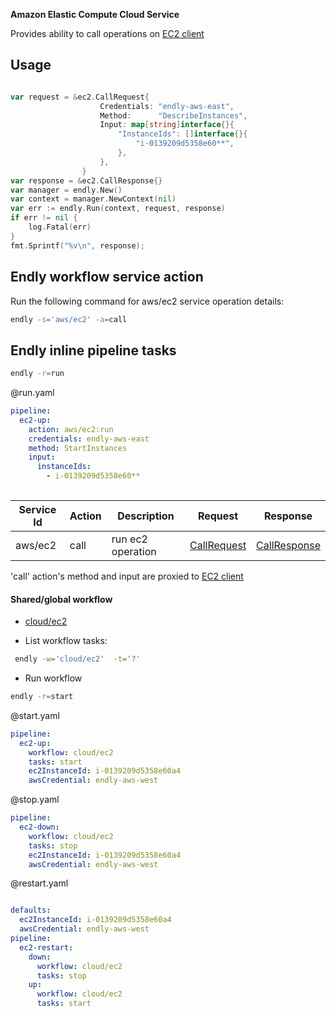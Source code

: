 **Amazon Elastic Compute Cloud Service**


Provides ability to call operations on  [EC2 client](https://github.com/aws/aws-sdk-go/tree/master/service/ec2)


## Usage

```go

var request = &ec2.CallRequest{
              		Credentials: "endly-aws-east",
              		Method:      "DescribeInstances",
              		Input: map[string]interface{}{
              			"InstanceIds": []interface{}{
              				"i-0139209d5358e60**",
              			},
              		},
              	}
var response = &ec2.CallResponse{}    
var manager = endly.New()
var context = manager.NewContext(nil)
var err := endly.Run(context, request, response)
if err != nil {
	log.Fatal(err)
}
fmt.Sprintf("%v\n", response);


```

## Endly workflow service action

Run the following command for aws/ec2 service operation details:

```bash
endly -s='aws/ec2' -a=call
```

<a name="endly"></a>

## Endly inline pipeline tasks


```bash
endly -r=run
```

@run.yaml

```yaml
pipeline:
  ec2-up:
    action: aws/ec2:run
    credentials: endly-aws-east
    method: StartInstances
    input:
      instanceIds:
        - i-0139209d5358e60**
    
```


| Service Id | Action | Description | Request | Response |
| --- | --- | --- | --- | --- |
| aws/ec2 | call | run ec2 operation | [CallRequest](service_contract.go) | [CallResponse](service_contract.go)  |

'call' action's method and input are proxied to [EC2 client](https://github.com/aws/aws-sdk-go/tree/master/service/ec2)


#### Shared/global workflow

- [cloud/ec2](../../shared/workflow/cloud/ec2)

- List workflow tasks:

```bash
 endly -w='cloud/ec2'  -t='?'
```

- Run workflow

```bash
endly -r=start
```

@start.yaml

```yaml
pipeline:
  ec2-up:
    workflow: cloud/ec2
    tasks: start
    ec2InstanceId: i-0139209d5358e60a4
    awsCredential: endly-aws-west
```

@stop.yaml

```yaml
pipeline:
  ec2-down:
    workflow: cloud/ec2
    tasks: stop
    ec2InstanceId: i-0139209d5358e60a4
    awsCredential: endly-aws-west
```

@restart.yaml

```yaml

defaults:
  ec2InstanceId: i-0139209d5358e60a4
  awsCredential: endly-aws-west
pipeline:
  ec2-restart:
    down:
      workflow: cloud/ec2
      tasks: stop
    up:
      workflow: cloud/ec2
      tasks: start
      
```


